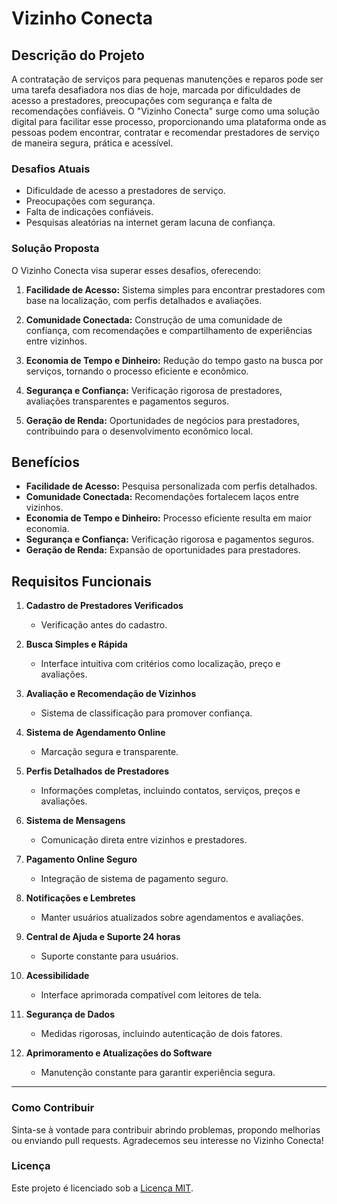 # Vizinho Conecta

## Descrição do Projeto

A contratação de serviços para pequenas manutenções e reparos pode ser uma tarefa desafiadora nos dias de hoje, marcada por dificuldades de acesso a prestadores, preocupações com segurança e falta de recomendações confiáveis. O "Vizinho Conecta" surge como uma solução digital para facilitar esse processo, proporcionando uma plataforma onde as pessoas podem encontrar, contratar e recomendar prestadores de serviço de maneira segura, prática e acessível.

### Desafios Atuais

- Dificuldade de acesso a prestadores de serviço.
- Preocupações com segurança.
- Falta de indicações confiáveis.
- Pesquisas aleatórias na internet geram lacuna de confiança.

### Solução Proposta

O Vizinho Conecta visa superar esses desafios, oferecendo:

1. **Facilidade de Acesso:** Sistema simples para encontrar prestadores com base na localização, com perfis detalhados e avaliações.

2. **Comunidade Conectada:** Construção de uma comunidade de confiança, com recomendações e compartilhamento de experiências entre vizinhos.

3. **Economia de Tempo e Dinheiro:** Redução do tempo gasto na busca por serviços, tornando o processo eficiente e econômico.

4. **Segurança e Confiança:** Verificação rigorosa de prestadores, avaliações transparentes e pagamentos seguros.

5. **Geração de Renda:** Oportunidades de negócios para prestadores, contribuindo para o desenvolvimento econômico local.

## Benefícios

- **Facilidade de Acesso:** Pesquisa personalizada com perfis detalhados.
- **Comunidade Conectada:** Recomendações fortalecem laços entre vizinhos.
- **Economia de Tempo e Dinheiro:** Processo eficiente resulta em maior economia.
- **Segurança e Confiança:** Verificação rigorosa e pagamentos seguros.
- **Geração de Renda:** Expansão de oportunidades para prestadores.

## Requisitos Funcionais

1. **Cadastro de Prestadores Verificados**
   - Verificação antes do cadastro.

2. **Busca Simples e Rápida**
   - Interface intuitiva com critérios como localização, preço e avaliações.

3. **Avaliação e Recomendação de Vizinhos**
   - Sistema de classificação para promover confiança.

4. **Sistema de Agendamento Online**
   - Marcação segura e transparente.

5. **Perfis Detalhados de Prestadores**
   - Informações completas, incluindo contatos, serviços, preços e avaliações.

6. **Sistema de Mensagens**
   - Comunicação direta entre vizinhos e prestadores.

7. **Pagamento Online Seguro**
   - Integração de sistema de pagamento seguro.

8. **Notificações e Lembretes**
   - Manter usuários atualizados sobre agendamentos e avaliações.

9. **Central de Ajuda e Suporte 24 horas**
   - Suporte constante para usuários.

10. **Acessibilidade**
    - Interface aprimorada compatível com leitores de tela.

11. **Segurança de Dados**
    - Medidas rigorosas, incluindo autenticação de dois fatores.

12. **Aprimoramento e Atualizações do Software**
    - Manutenção constante para garantir experiência segura.

---

### Como Contribuir

Sinta-se à vontade para contribuir abrindo problemas, propondo melhorias ou enviando pull requests. Agradecemos seu interesse no Vizinho Conecta!

### Licença

Este projeto é licenciado sob a [Licença MIT](LICENSE).
